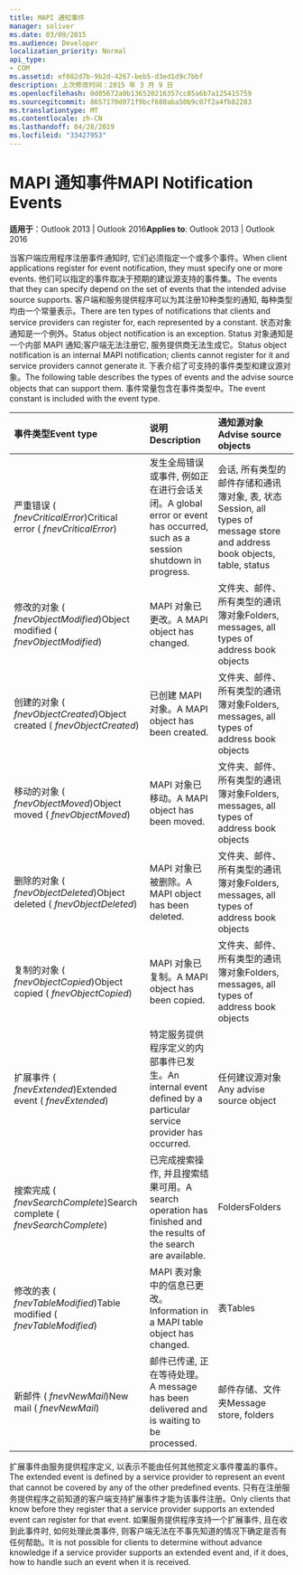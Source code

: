 ```yaml
---
title: MAPI 通知事件
manager: soliver
ms.date: 03/09/2015
ms.audience: Developer
localization_priority: Normal
api_type:
- COM
ms.assetid: ef082d7b-9b2d-4267-beb5-d3ed1d9c7bbf
description: 上次修改时间：2015 年 3 月 9 日
ms.openlocfilehash: 0d05672a0b136520216357cc85a6b7a125415759
ms.sourcegitcommit: 8657170d071f9bcf680aba50b9c07f2a4fb82283
ms.translationtype: MT
ms.contentlocale: zh-CN
ms.lasthandoff: 04/28/2019
ms.locfileid: "33427953"
---
```

# <a name="mapi-notification-events"></a><span data-ttu-id="1348e-103">MAPI 通知事件</span><span class="sxs-lookup"><span data-stu-id="1348e-103">MAPI Notification Events</span></span>

  
  
<span data-ttu-id="1348e-104">**适用于**：Outlook 2013 | Outlook 2016</span><span class="sxs-lookup"><span data-stu-id="1348e-104">**Applies to**: Outlook 2013 | Outlook 2016</span></span> 
  
<span data-ttu-id="1348e-105">当客户端应用程序注册事件通知时, 它们必须指定一个或多个事件。</span><span class="sxs-lookup"><span data-stu-id="1348e-105">When client applications register for event notification, they must specify one or more events.</span></span> <span data-ttu-id="1348e-106">他们可以指定的事件取决于预期的建议源支持的事件集。</span><span class="sxs-lookup"><span data-stu-id="1348e-106">The events that they can specify depend on the set of events that the intended advise source supports.</span></span> <span data-ttu-id="1348e-107">客户端和服务提供程序可以为其注册10种类型的通知, 每种类型均由一个常量表示。</span><span class="sxs-lookup"><span data-stu-id="1348e-107">There are ten types of notifications that clients and service providers can register for, each represented by a constant.</span></span> <span data-ttu-id="1348e-108">状态对象通知是一个例外。</span><span class="sxs-lookup"><span data-stu-id="1348e-108">Status object notification is an exception.</span></span> <span data-ttu-id="1348e-109">Status 对象通知是一个内部 MAPI 通知;客户端无法注册它, 服务提供商无法生成它。</span><span class="sxs-lookup"><span data-stu-id="1348e-109">Status object notification is an internal MAPI notification; clients cannot register for it and service providers cannot generate it.</span></span> <span data-ttu-id="1348e-110">下表介绍了可支持的事件类型和建议源对象。</span><span class="sxs-lookup"><span data-stu-id="1348e-110">The following table describes the types of events and the advise source objects that can support them.</span></span> <span data-ttu-id="1348e-111">事件常量包含在事件类型中。</span><span class="sxs-lookup"><span data-stu-id="1348e-111">The event constant is included with the event type.</span></span>
  
|<span data-ttu-id="1348e-112">**事件类型**</span><span class="sxs-lookup"><span data-stu-id="1348e-112">**Event type**</span></span>|<span data-ttu-id="1348e-113">**说明**</span><span class="sxs-lookup"><span data-stu-id="1348e-113">**Description**</span></span>|<span data-ttu-id="1348e-114">**通知源对象**</span><span class="sxs-lookup"><span data-stu-id="1348e-114">**Advise source objects**</span></span>|
|:-----|:-----|:-----|
|<span data-ttu-id="1348e-115">严重错误 ( _fnevCriticalError_)</span><span class="sxs-lookup"><span data-stu-id="1348e-115">Critical error ( _fnevCriticalError_)</span></span>  <br/> |<span data-ttu-id="1348e-116">发生全局错误或事件, 例如正在进行会话关闭。</span><span class="sxs-lookup"><span data-stu-id="1348e-116">A global error or event has occurred, such as a session shutdown in progress.</span></span>  <br/> |<span data-ttu-id="1348e-117">会话, 所有类型的邮件存储和通讯簿对象, 表, 状态</span><span class="sxs-lookup"><span data-stu-id="1348e-117">Session, all types of message store and address book objects, table, status</span></span>  <br/> |
|<span data-ttu-id="1348e-118">修改的对象 ( _fnevObjectModified_)</span><span class="sxs-lookup"><span data-stu-id="1348e-118">Object modified ( _fnevObjectModified_)</span></span>  <br/> |<span data-ttu-id="1348e-119">MAPI 对象已更改。</span><span class="sxs-lookup"><span data-stu-id="1348e-119">A MAPI object has changed.</span></span>  <br/> |<span data-ttu-id="1348e-120">文件夹、邮件、所有类型的通讯簿对象</span><span class="sxs-lookup"><span data-stu-id="1348e-120">Folders, messages, all types of address book objects</span></span>  <br/> |
|<span data-ttu-id="1348e-121">创建的对象 ( _fnevObjectCreated_)</span><span class="sxs-lookup"><span data-stu-id="1348e-121">Object created ( _fnevObjectCreated_)</span></span>  <br/> |<span data-ttu-id="1348e-122">已创建 MAPI 对象。</span><span class="sxs-lookup"><span data-stu-id="1348e-122">A MAPI object has been created.</span></span>  <br/> |<span data-ttu-id="1348e-123">文件夹、邮件、所有类型的通讯簿对象</span><span class="sxs-lookup"><span data-stu-id="1348e-123">Folders, messages, all types of address book objects</span></span>  <br/> |
|<span data-ttu-id="1348e-124">移动的对象 ( _fnevObjectMoved_)</span><span class="sxs-lookup"><span data-stu-id="1348e-124">Object moved ( _fnevObjectMoved_)</span></span>  <br/> |<span data-ttu-id="1348e-125">MAPI 对象已移动。</span><span class="sxs-lookup"><span data-stu-id="1348e-125">A MAPI object has been moved.</span></span>  <br/> |<span data-ttu-id="1348e-126">文件夹、邮件、所有类型的通讯簿对象</span><span class="sxs-lookup"><span data-stu-id="1348e-126">Folders, messages, all types of address book objects</span></span>  <br/> |
|<span data-ttu-id="1348e-127">删除的对象 ( _fnevObjectDeleted_)</span><span class="sxs-lookup"><span data-stu-id="1348e-127">Object deleted ( _fnevObjectDeleted_)</span></span>  <br/> |<span data-ttu-id="1348e-128">MAPI 对象已被删除。</span><span class="sxs-lookup"><span data-stu-id="1348e-128">A MAPI object has been deleted.</span></span>  <br/> |<span data-ttu-id="1348e-129">文件夹、邮件、所有类型的通讯簿对象</span><span class="sxs-lookup"><span data-stu-id="1348e-129">Folders, messages, all types of address book objects</span></span>  <br/> |
|<span data-ttu-id="1348e-130">复制的对象 ( _fnevObjectCopied_)</span><span class="sxs-lookup"><span data-stu-id="1348e-130">Object copied ( _fnevObjectCopied_)</span></span>  <br/> |<span data-ttu-id="1348e-131">MAPI 对象已复制。</span><span class="sxs-lookup"><span data-stu-id="1348e-131">A MAPI object has been copied.</span></span>  <br/> |<span data-ttu-id="1348e-132">文件夹、邮件、所有类型的通讯簿对象</span><span class="sxs-lookup"><span data-stu-id="1348e-132">Folders, messages, all types of address book objects</span></span>  <br/> |
|<span data-ttu-id="1348e-133">扩展事件 ( _fnevExtended_)</span><span class="sxs-lookup"><span data-stu-id="1348e-133">Extended event ( _fnevExtended_)</span></span>  <br/> |<span data-ttu-id="1348e-134">特定服务提供程序定义的内部事件已发生。</span><span class="sxs-lookup"><span data-stu-id="1348e-134">An internal event defined by a particular service provider has occurred.</span></span>  <br/> |<span data-ttu-id="1348e-135">任何建议源对象</span><span class="sxs-lookup"><span data-stu-id="1348e-135">Any advise source object</span></span>  <br/> |
|<span data-ttu-id="1348e-136">搜索完成 ( _fnevSearchComplete_)</span><span class="sxs-lookup"><span data-stu-id="1348e-136">Search complete ( _fnevSearchComplete_)</span></span>  <br/> |<span data-ttu-id="1348e-137">已完成搜索操作, 并且搜索结果可用。</span><span class="sxs-lookup"><span data-stu-id="1348e-137">A search operation has finished and the results of the search are available.</span></span>  <br/> |<span data-ttu-id="1348e-138">Folders</span><span class="sxs-lookup"><span data-stu-id="1348e-138">Folders</span></span>  <br/> |
|<span data-ttu-id="1348e-139">修改的表 ( _fnevTableModified_)</span><span class="sxs-lookup"><span data-stu-id="1348e-139">Table modified ( _fnevTableModified_)</span></span>  <br/> |<span data-ttu-id="1348e-140">MAPI 表对象中的信息已更改。</span><span class="sxs-lookup"><span data-stu-id="1348e-140">Information in a MAPI table object has changed.</span></span>  <br/> |<span data-ttu-id="1348e-141">表</span><span class="sxs-lookup"><span data-stu-id="1348e-141">Tables</span></span>  <br/> |
|<span data-ttu-id="1348e-142">新邮件 ( _fnevNewMail_)</span><span class="sxs-lookup"><span data-stu-id="1348e-142">New mail ( _fnevNewMail_)</span></span>  <br/> |<span data-ttu-id="1348e-143">邮件已传递, 正在等待处理。</span><span class="sxs-lookup"><span data-stu-id="1348e-143">A message has been delivered and is waiting to be processed.</span></span>  <br/> |<span data-ttu-id="1348e-144">邮件存储、文件夹</span><span class="sxs-lookup"><span data-stu-id="1348e-144">Message store, folders</span></span>  <br/> |
   
<span data-ttu-id="1348e-145">扩展事件由服务提供程序定义, 以表示不能由任何其他预定义事件覆盖的事件。</span><span class="sxs-lookup"><span data-stu-id="1348e-145">The extended event is defined by a service provider to represent an event that cannot be covered by any of the other predefined events.</span></span> <span data-ttu-id="1348e-146">只有在注册服务提供程序之前知道的客户端支持扩展事件才能为该事件注册。</span><span class="sxs-lookup"><span data-stu-id="1348e-146">Only clients that know before they register that a service provider supports an extended event can register for that event.</span></span> <span data-ttu-id="1348e-147">如果服务提供程序支持一个扩展事件, 且在收到此事件时, 如何处理此类事件, 则客户端无法在不事先知道的情况下确定是否有任何帮助。</span><span class="sxs-lookup"><span data-stu-id="1348e-147">It is not possible for clients to determine without advance knowledge if a service provider supports an extended event and, if it does, how to handle such an event when it is received.</span></span>
  

